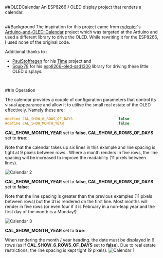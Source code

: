 ##OLEDCalendar
An ESP8266 / OLED display project that renders a calendar.  
<br />

##Background
The inspiration for this project came from [rydepier](https://github.com/rydepier)'s [Arduino-and-OLED-Calendar](https://github.com/rydepier/Arduino-and-OLED-Calendar) project which was targeted at the Arduino and used a different library to drive the OLED.  While rewriting it for the ESP8266, I used none of the original code.

Additional thanks to :

* [PaulStoffregen](https://github.com/tzapu) for his [Time](https://github.com/PaulStoffregen/Time) project and 
* [Squix78](https://github.com/squix78) for his [esp8266-oled-ssd1306](https://github.com/squix78/esp8266-oled-ssd1306) library for driving these little OLED displays.  
<br />

##In Operation

The calendar provides a couple of configuration parameters that control its visual appearance and allow it to utilise the small real estate of the OLED effectively. Namely these are:

```c
#define CAL_SHOW_6_ROWS_OF_DAYS                     false
#define CAL_SHOW_MONTH_YEAR                         false 
```



__CAL_SHOW_MONTH_YEAR__ set to __false__, __CAL_SHOW_6_ROWS_OF_DAYS__ set to __true__: 

Note that the calendar takes up six lines in this example and line spacing is tight at 9 pixels between rows..  Where a month renders in five rows, the line spacing will be increased to improve the readability (11 pixels between lines).

![Calendar 2](https://github.com/filmote/OLEDCalendar/blob/master/images/calendar_02_thumb.jpg)

__CAL_SHOW_MONTH_YEAR__ set to __false__, __CAL_SHOW_6_ROWS_OF_DAYS__ set to __false__:

Note that the line spacing is greater than the previous examples (11 pixels between rows) but the 31 is rendered on the first line.  Most months will render in five rows (or even four if it is February in a non-leap year and the first day of the month is a Monday!). 

![Calendar 3](https://github.com/filmote/OLEDCalendar/blob/master/images/calendar_03_thumb.jpg)

__CAL_SHOW_MONTH_YEAR__ set to __true__: 

When rendering the month / year heading, the date must be displayed in 6 rows (as if __CAL_SHOW_6_ROWS_OF_DAYS__ set to __false__).  Due to real estate restrictions, the line spacing is kept tight (9 pixels).
![Calendar 1](https://github.com/filmote/OLEDCalendar/blob/master/images/calendar_01_thumb.jpg)

<br />

